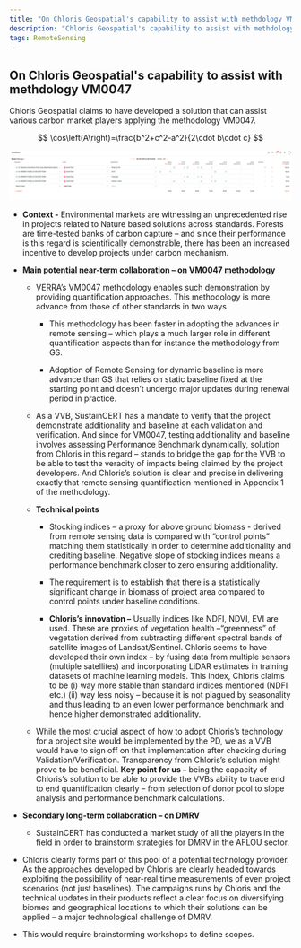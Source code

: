 ```yaml
---
title: "On Chloris Geospatial's capability to assist with methdology VM0047"
description: "Chloris Geospatial's capability to assist with methdology VM0047"
tags: RemoteSensing 
---
```


## On Chloris Geospatial's capability to assist with methdology VM0047

Chloris Geospatial claims to have developed a solution that can assist various carbon market players applying the methodology VM0047.

$$
\cos\left(A\right)=\frac{b^2+c^2-a^2}{2\cdot b\cdot c}
$$


<img src="https://github.com/karbonmanthan/karbonmanthan.github.io/blob/ebbdc0b813a44bdddf9003c3bf15ceb527d9639a/assets/test.png?raw=true" alt='Test to see image funcationality.'>

*   **Context -** Environmental markets are witnessing an unprecedented rise in projects related to Nature based solutions across standards. Forests are time-tested banks of carbon capture – and since their performance is this regard is scientifically demonstrable, there has been an increased incentive to develop projects under carbon mechanism.
    
*   **Main potential near-term collaboration – on VM0047 methodology**
    
    *   VERRA’s VM0047 methodology enables such demonstration by providing quantification approaches. This methodology is more advance from those of other standards in two ways
        
        *   This methodology has been faster in adopting the advances in remote sensing – which plays a much larger role in different quantification aspects than for instance the methodology from GS.
            
        *   Adoption of Remote Sensing for dynamic baseline is more advance than GS that relies on static baseline fixed at the starting point and doesn’t undergo major updates during renewal period in practice.
            
    *   As a VVB, SustainCERT has a mandate to verify that the project demonstrate additionality and baseline at each validation and verification. And since for VM0047, testing additionality and baseline involves assessing Performance Benchmark dynamically, solution from Chloris in this regard – stands to bridge the gap for the VVB to be able to test the veracity of impacts being claimed by the project developers. And Chloris’s solution is clear and precise in delivering exactly that remote sensing quantification mentioned in Appendix 1 of the methodology.
        
    *   **Technical points**
        
        *   Stocking indices – a proxy for above ground biomass - derived from remote sensing data is compared with “control points” matching them statistically in order to determine additionality and crediting baseline. Negative slope of stocking indices means a performance benchmark closer to zero ensuring additionality.
            
        *   The requirement is to establish that there is a statistically significant change in biomass of project area compared to control points under baseline conditions.
            
        *   **Chloris’s innovation –** Usually indices like NDFI, NDVI, EVI are used. These are proxies of vegetation health –“greenness” of vegetation derived from subtracting different spectral bands of satellite images of Landsat/Sentinel. Chloris seems to have developed their own index – by fusing data from multiple sensors (multiple satellites) and incorporating LiDAR estimates in training datasets of machine learning models. This index, Chloris claims to be (i) way more stable than standard indices mentioned (NDFI etc.) (ii) way less noisy – because it is not plagued by seasonality and thus leading to an even lower performance benchmark and hence higher demonstrated additionality.
            
    *   While the most crucial aspect of how to adopt Chloris’s technology for a project site would be implemented by the PD, we as a VVB would have to sign off on that implementation after checking during Validation/Verification. Transparency from Chloris’s solution might prove to be beneficial. **Key point for us –** being the capacity of Chloris’s solution to be able to provide the VVBs ability to trace end to end quantification clearly – from selection of donor pool to slope analysis and performance benchmark calculations.
        
*   **Secondary long-term collaboration – on DMRV**
    
    *   SustainCERT has conducted a market study of all the players in the field in order to brainstorm strategies for DMRV in the AFLOU sector.
        
*   Chloris clearly forms part of this pool of a potential technology provider. As the approaches developed by Chloris are clearly headed towards exploiting the possibility of near-real time measurements of even project scenarios (not just baselines). The campaigns runs by Chloris and the technical updates in their products reflect a clear focus on diversifying biomes and geographical locations to which their solutions can be applied – a major technological challenge of DMRV.
    
*   This would require brainstorming workshops to define scopes.

